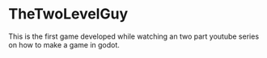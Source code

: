 # TheTwoLevelGuy
This is the first game developed while watching an two part youtube series on how to make a game in godot.
